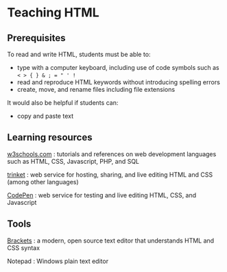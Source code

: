 # Teaching HTML

## Prerequisites

To read and write HTML, students must be able to:
* type with a computer keyboard, including use of code symbols such as `< > { } & ; = " ' !`
* read and reproduce HTML keywords without introducing spelling errors
* create, move, and rename files including file extensions

It would also be helpful if students can:
* copy and paste text

## Learning resources

[w3schools.com](https://www.w3school.com/)
: tutorials and references on web development languages such as HTML, CSS, Javascript, PHP, and SQL

[trinket](https://trinket.io)
: web service for hosting, sharing, and live editing HTML and CSS (among other languages)

[CodePen](http://codepen.io/)
: web service for testing and live editing HTML, CSS, and Javascript

## Tools

[Brackets](http://brackets.io/)
: a modern, open source text editor that understands HTML and CSS syntax

Notepad
: Windows plain text editor

